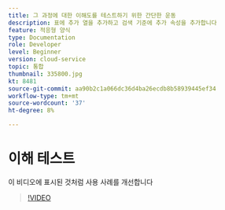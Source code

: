 ```yaml
---
title: 그 과정에 대한 이해도를 테스트하기 위한 간단한 운동
description: 표에 추가 열을 추가하고 검색 기준에 추가 속성을 추가합니다
feature: 적응형 양식
type: Documentation
role: Developer
level: Beginner
version: cloud-service
topic: 통합
thumbnail: 335800.jpg
kt: 8481
source-git-commit: aa90b2c1a066dc36d4ba26ecdb8b58939445ef34
workflow-type: tm+mt
source-wordcount: '37'
ht-degree: 8%

---
```


# 이해 테스트

이 비디오에 표시된 것처럼 사용 사례를 개선합니다

>[!VIDEO](https://video.tv.adobe.com/v/335800/?quality=12&learn=on)

